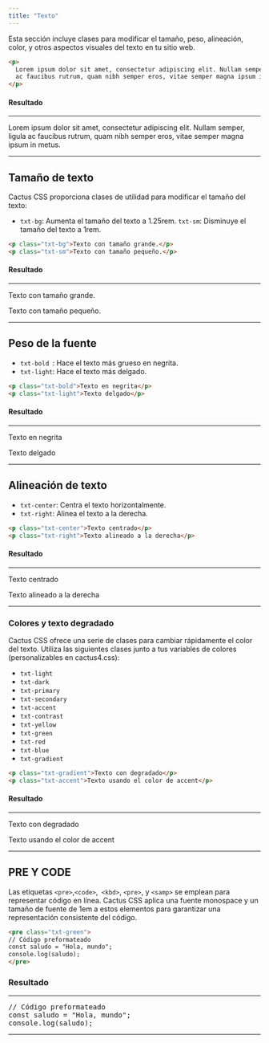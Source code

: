 ```yaml
---
title: "Texto"
---
```


Esta sección incluye clases para modificar el tamaño, peso, alineación, color, y otros aspectos visuales del texto en tu sitio web.

```html
<p>
  Lorem ipsum dolor sit amet, consectetur adipiscing elit. Nullam semper, ligula
  ac faucibus rutrum, quam nibh semper eros, vitae semper magna ipsum in metus.
</p>
```

#### Resultado

---

<p>Lorem ipsum dolor sit amet, consectetur adipiscing elit. Nullam semper, ligula ac faucibus rutrum, quam nibh semper eros, vitae semper magna ipsum in metus.</p>

---

## Tamaño de texto

Cactus CSS proporciona clases de utilidad para modificar el tamaño del texto:

- `txt-bg`: Aumenta el tamaño del texto a 1.25rem.
  `txt-sm`: Disminuye el tamaño del texto a 1rem.

```html
<p class="txt-bg">Texto con tamaño grande.</p>
<p class="txt-sm">Texto con tamaño pequeño.</p>
```

#### Resultado

---

<p class="txt-bg">Texto con tamaño grande.</p>
<p class="txt-sm">Texto con tamaño pequeño.</p>

---

## Peso de la fuente

- `txt-bold `: Hace el texto más grueso en negrita.
- `txt-light`: Hace el texto más delgado.

```html
<p class="txt-bold">Texto en negrita</p>
<p class="txt-light">Texto delgado</p>
```

#### Resultado

---

<p class="txt-bold">Texto en negrita</p>
<p class="txt-light">Texto delgado</p>

---

## Alineación de texto

- `txt-center`: Centra el texto horizontalmente.
- `txt-right`: Alinea el texto a la derecha.

```html
<p class="txt-center">Texto centrado</p>
<p class="txt-right">Texto alineado a la derecha</p>
```

#### Resultado

---

<p class="txt-center">Texto centrado</p>
<p class="txt-right">Texto alineado a la derecha</p>

---

### Colores y texto degradado

Cactus CSS ofrece una serie de clases para cambiar rápidamente el color del texto. Utiliza las siguientes clases junto a tus variables de colores (personalizables en cactus4.css):

- `txt-light`
- `txt-dark`
- `txt-primary`
- `txt-secondary`
- `txt-accent`
- `txt-contrast`
- `txt-yellow`
- `txt-green`
- `txt-red`
- `txt-blue`
- `txt-gradient`

```html
<p class="txt-gradient">Texto con degradado</p>
<p class="txt-accent">Texto usando el color de accent</p>
```

#### Resultado

---

<p class="txt-gradient">Texto con degradado</p>
<p class="txt-accent">Texto usando el color de accent</p>

---

## PRE Y CODE

Las etiquetas `<pre>`,`<code>`,` <kbd>`, `<pre>`, y `<samp>` se emplean para representar código en línea. Cactus CSS aplica una fuente monospace y un tamaño de fuente de 1em a estos elementos para garantizar una representación consistente del código.

```html
<pre class="txt-green">
// Código preformateado
const saludo = "Hola, mundo";
console.log(saludo);
</pre>
```

### Resultado

---

<pre class="txt-green">
// Código preformateado
const saludo = "Hola, mundo";
console.log(saludo);
</pre>

---
